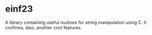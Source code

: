 # einf23
A library containing useful routines for string manipulation using C. It confines, also, another cool features.
